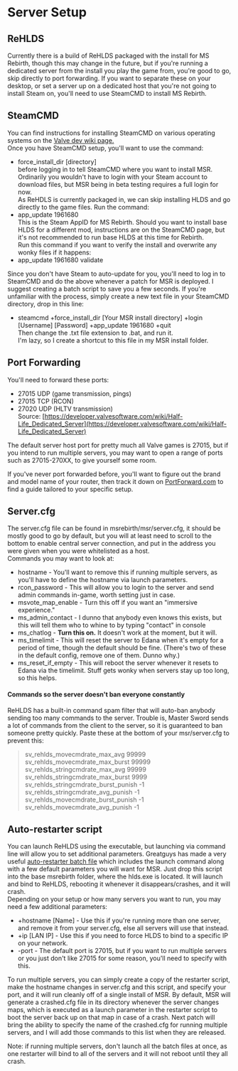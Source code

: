# Server Setup
## ReHLDS
Currently there is a build of ReHLDS packaged with the install for MS Rebirth, though this may change in the future, but if you're running a dedicated server from the install you play the game from, you're good to go, skip directly to port forwarding. If you want to separate these on your desktop, or set a server up on a dedicated host that you're not going to install Steam on, you'll need to use SteamCMD to install MS Rebirth.

## SteamCMD
You can find instructions for installing SteamCMD on various operating systems on the [Valve dev wiki page.](https://developer.valvesoftware.com/wiki/SteamCMD)  
Once you have SteamCMD setup, you'll want to use the command:  
- force_install_dir [directory]  
before logging in to tell SteamCMD where you want to install MSR. Ordinarily you wouldn't have to login with your Steam account to download files, but MSR being in beta testing requires a full login for now.  
As ReHDLS is currently packaged in, we can skip installing HLDS and go directly to the game files. Run the command:  
- app_update 1961680  
This is the Steam AppID for MS Rebirth. Should you want to install base HLDS for a different mod, instructions are on the SteamCMD page, but it's not recommended to run base HLDS at this time for Rebirth.  
Run this command if you want to verify the install and overwrite any wonky files if it happens:  
- app_update 1961680 validate  

Since you don't have Steam to auto-update for you, you'll need to log in to SteamCMD and do the above whenever a patch for MSR is deployed. I suggest creating a batch script to save you a few seconds. If you're unfamiliar with the process, simply create a new text file in your SteamCMD directory, drop in this line:  
- steamcmd +force_install_dir [Your MSR install directory] +login [Username] [Password] +app_update 1961680 +quit  
Then change the .txt file extension to .bat, and run it.  
I'm lazy, so I create a shortcut to this file in my MSR install folder.  

## Port Forwarding
You'll need to forward these ports:  
- 27015 UDP (game transmission, pings)  
- 27015 TCP (RCON)  
- 27020 UDP (HLTV transmission)  
Source: [https://developer.valvesoftware.com/wiki/Half-Life_Dedicated_Server](https://developer.valvesoftware.com/wiki/Half-Life_Dedicated_Server)  

The default server host port for pretty much all Valve games is 27015, but if you intend to run multiple servers, you may want to open a range of ports such as 27015-270XX, to give yourself some room.  

If you've never port forwarded before, you'll want to figure out the brand and model name of your router, then track it down on [PortForward.com](https://portforward.com/) to find a guide tailored to your specific setup.  

## Server.cfg
The server.cfg file can be found in msrebirth/msr/server.cfg, it should be mostly good to go by default, but you will at least need to scroll to the bottom to enable central server connection, and put in the address you were given when you were whitelisted as a host.  
Commands you may want to look at:  
- hostname - You'll want to remove this if running multiple servers, as you'll have to define the hostname via launch parameters.  
- rcon_password - This will allow you to login to the server and send admin commands in-game, worth setting just in case.  
- msvote_map_enable - Turn this off if you want an "immersive experience."  
- ms_admin_contact - I dunno that anybody even knows this exists, but this will tell them who to whine to by typing "contact" in console  
- ms_chatlog - **Turn this on.** It doesn't work at the moment, but it will.  
- ms_timelimit - This will reset the server to Edana when it's empty for a period of time, though the default should be fine. (There's two of these in the default config, remove one of them. Dunno why.)  
- ms_reset_if_empty - This will reboot the server whenever it resets to Edana via the timelimit. Stuff gets wonky when servers stay up too long, so this helps.  

#### Commands so the server doesn't ban everyone constantly
ReHLDS has a built-in command spam filter that will auto-ban anybody sending too many commands to the server. Trouble is, Master Sword sends a lot of commands from the client to the server, so it is guaranteed to ban someone pretty quickly. Paste these at the bottom of your msr/server.cfg to prevent this:

> sv_rehlds_movecmdrate_max_avg 99999  
> sv_rehlds_movecmdrate_max_burst 99999  
> sv_rehlds_stringcmdrate_max_avg 99999  
> sv_rehlds_stringcmdrate_max_burst 9999  
> sv_rehlds_stringcmdrate_burst_punish -1  
> sv_rehlds_stringcmdrate_avg_punish -1  
> sv_rehlds_movecmdrate_burst_punish -1  
> sv_rehlds_movecmdrate_avg_punish -1  


## Auto-restarter script
You can launch ReHLDS using the executable, but launching via command line will allow you to set additional parameters. Greatguys has made a very useful [auto-restarter batch file](https://github.com/MSRevive/website/files/10714271/Restarter.zip) which includes the launch command along with a few default parameters you will want for MSR. Just drop this script into the base msrebirth folder, where the hlds.exe is located. It will launch and bind to ReHLDS, rebooting it whenever it disappears/crashes, and it will crash.  
Depending on your setup or how many servers you want to run, you may need a few additional parameters:  
- +hostname [Name] - Use this if you're running more than one server, and remove it from your server.cfg, else all servers will use that instead.  
- +ip [LAN IP] - Use this if you need to force HLDS to bind to a specific IP on your network.  
- -port - The default port is 27015, but if you want to run multiple servers or you just don't like 27015 for some reason, you'll need to specify with this.  

To run multiple servers, you can simply create a copy of the restarter script, make the hostname changes in server.cfg and this script, and specify your port, and it will run cleanly off of a single install of MSR. By default, MSR will generate a crashed.cfg file in its directory whenever the server changes maps, which is executed as a launch parameter in the restarter script to boot the server back up on that map in case of a crash. Next patch will bring the ability to specify the name of the crashed.cfg for running multiple servers, and I will add those commands to this list when they are released.  

Note: if running multiple servers, don't launch all the batch files at once, as one restarter will bind to all of the servers and it will not reboot until they all crash.
